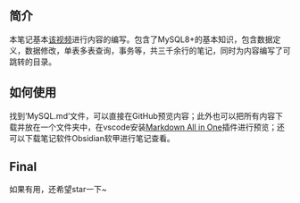 ## 简介
本笔记基本[该视频](https://www.bilibili.com/video/BV1Cm421373b/?spm_id_from=333.337.search-card.all.click&vd_source=45792527913efdcbf520573d0c16b421)进行内容的编写。包含了MySQL8+的基本知识，包含数据定义，数据修改，单表多表查询，事务等，共三千余行的笔记，同时为内容编写了可跳转的目录。
## 如何使用
找到‘MySQL.md’文件，可以直接在GitHub预览内容；此外也可以把所有内容下载并放在一个文件夹中，在vscode安装[Markdown All in One](https://marketplace.visualstudio.com/items?itemName=yzhang.markdown-all-in-one)插件进行预览；还可以下载笔记软件Obsidian软甲进行笔记查看。
## Final
如果有用，还希望star一下~
